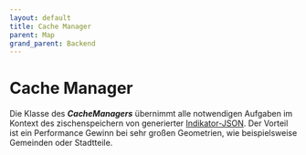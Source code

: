 ```yaml
---
layout: default
title: Cache Manager
parent: Map
grand_parent: Backend
---
```

# Cache Manager

Die Klasse des **_CacheManagers_** übernimmt alle notwendigen Aufgaben im Kontext des zischenspeichern von generierter [Indikator-JSON]({{site.baseurl}}/docs/backend/map/indikator.html). 
Der Vorteil ist ein Performance Gewinn bei sehr großen Geometrien, wie beispielsweise Gemeinden oder Stadtteile.